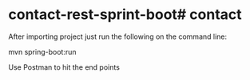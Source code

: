 # contact-rest-sprint-boot# contact

After importing project just run the following on the command line:

mvn spring-boot:run


Use Postman to hit the end points


